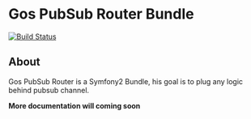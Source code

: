 Gos PubSub Router Bundle
========================

[![Build Status](https://travis-ci.org/GeniusesOfSymfony/PubSubRouterBundle.svg?branch=master)](https://travis-ci.org/GeniusesOfSymfony/PubSubRouterBundle)

About
--------------
Gos PubSub Router is a Symfony2 Bundle, his goal is to plug any logic behind pubsub channel.

**More documentation will coming soon**
